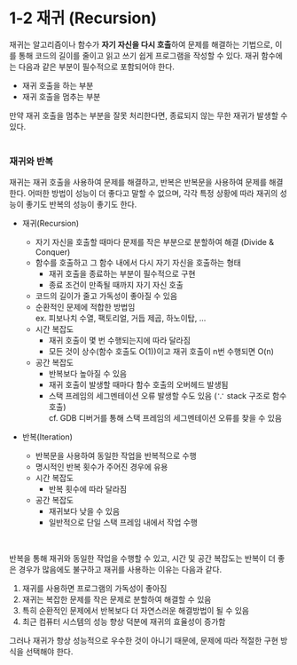 # 1-2 재귀 (Recursion)

재귀는 알고리즘이나 함수가 **자기 자신을 다시 호출**하여 문제를 해결하는 기법으로, 이를 통해 코드의 길이를 줄이고 읽고 쓰기 쉽게 프로그램을 작성할 수 있다. 재귀 함수에는 다음과 같은 부분이 필수적으로 포함되어야 한다.

- 재귀 호출을 하는 부분
- 재귀 호출을 멈추는 부분

만약 재귀 호출을 멈추는 부분을 잘못 처리한다면, 종료되지 않는 무한 재귀가 발생할 수 있다. <br><br>

### 재귀와 반복

재귀는 재귀 호출을 사용하여 문제를 해결하고, 반복은 반복문을 사용하여 문제를 해결한다. 어떠한 방법이 성능이 더 좋다고 말할 수 없으며, 각각 특정 상황에 따라 재귀의 성능이 좋기도 반복의 성능이 좋기도 한다.

- 재귀(Recursion)
    - 자기 자신을 호출할 때마다 문제를 작은 부분으로 분할하여 해결 (Divide & Conquer)
    - 함수를 호출하고 그 함수 내에서 다시 자기 자신을 호출하는 형태
        - 재귀 호출을 종료하는 부분이 필수적으로 구현
        - 종료 조건이 만족될 때까지 자기 자신 호출
    - 코드의 길이가 줄고 가독성이 좋아질 수 있음
    - 순환적인 문제에 적합한 방법임  
    ex. 피보나치 수열, 팩토리얼, 거듭 제곱, 하노이탑, ...
    - 시간 복잡도
        - 재귀 호출이 몇 번 수행되는지에 따라 달라짐
        - 모든 것이 상수(함수 호출도 O(1))이고 재귀 호출이 n번 수행되면 O(n)
    - 공간 복잡도
        - 반복보다 높아질 수 있음
        - 재귀 호출이 발생할 때마다 함수 호출의 오버헤드 발생됨
        - 스택 프레임의 세그멘테이션 오류 발생할 수도 있음 (∵ stack 구조로 함수 호출)  
        cf. GDB 디버거를 통해 스택 프레임의 세그멘테이션 오류를 찾을 수 있음

- 반복(Iteration)
    - 반복문을 사용하여 동일한 작업을 반복적으로 수행
    - 명시적인 반복 횟수가 주어진 경우에 유용
    - 시간 복잡도
        - 반복 횟수에 따라 달라짐
    - 공간 복잡도
        - 재귀보다 낮을 수 있음
        - 일반적으로 단일 스택 프레임 내에서 작업 수행

<br>

반복을 통해 재귀와 동일한 작업을 수행할 수 있고, 시간 및 공간 복잡도는 반복이 더 좋은 경우가 많음에도 불구하고 재귀를 사용하는 이유는 다음과 같다.

1. 재귀를 사용하면 프로그램의 가독성이 좋아짐
2. 재귀는 복잡한 문제를 작은 문제로 분할하여 해결할 수 있음
3. 특히 순환적인 문제에서 반복보다 더 자연스러운 해결방법이 될 수 있음
4. 최근 컴퓨터 시스템의 성능 향상 덕분에 재귀의 효율성이 증가함


그러나 재귀가 항상 성능적으로 우수한 것이 아니기 때문에, 문제에 따라 적절한 구현 방식을 선택해야 한다.
